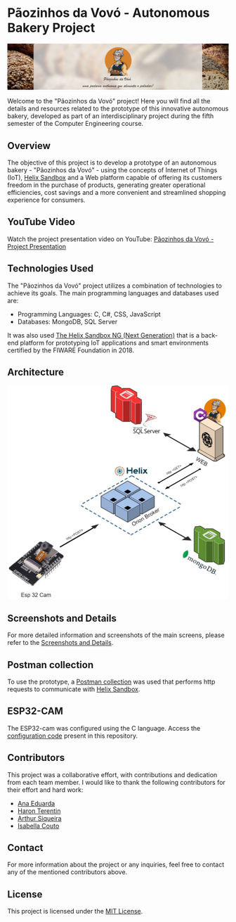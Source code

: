 # Pãozinhos da Vovó - Autonomous Bakery Project

![Pãozinhos da Vovó](/images/header.png) 

Welcome to the "Pãozinhos da Vovó" project! Here you will find all the details and resources related to the prototype of this innovative autonomous bakery, developed as part of an interdisciplinary project during the fifth semester of the Computer Engineering course.

## Overview

The objective of this project is to develop a prototype of an autonomous bakery - "Pãozinhos da Vovó" - using the concepts of Internet of Things (IoT), [Helix Sandbox](https://github.com/Helix-Platform/Sandbox-NG) and a Web platform capable of offering its customers freedom in the purchase of products, generating greater operational efficiencies, cost savings and a more convenient and streamlined shopping experience for consumers.

## YouTube Video 
 
Watch the project presentation video on YouTube: [Pãozinhos da Vovó - Project Presentation](https://www.youtube.com/watch?v=WpqHnomF3Xc&t=2s)

## Technologies Used

The "Pãozinhos da Vovó" project utilizes a combination of technologies to achieve its goals. The main programming languages and databases used are:

- Programming Languages: C, C#, CSS, JavaScript
- Databases: MongoDB, SQL Server

It was also used [The Helix Sandbox NG (Next Generation)](https://github.com/Helix-Platform/Sandbox-NG) that is a back-end platform for prototyping IoT applications and smart environments certified by the FIWARE Foundation in 2018.

## Architecture

![Architecture](/images/architecture.png)

## Screenshots and Details

For more detailed information and screenshots of the main screens, please refer to the [Screenshots and Details](/screens/screens.md).

## Postman collection

To use the prototype, a [Postman collection](/postman/postman.md) was used that performs http requests to communicate with [Helix Sandbox](https://github.com/Helix-Platform/Sandbox-NG).

## ESP32-CAM

The ESP32-cam was configured using the C language. Access the [configuration code](/esp32cam/) present in this repository.

## Contributors

This project was a collaborative effort, with contributions and dedication from each team member. I would like to thank the following contributors for their effort and hard work:

- [Ana Eduarda](https://github.com/F3IJO)
- [Haron Terentin](https://github.com/Haron-Terentin)
- [Arthur Siqueira](https://github.com/)
- [Isabella Couto](https://github.com/iscoutto)

## Contact

For more information about the project or any inquiries, feel free to contact any of the mentioned contributors above. 

## License

This project is licensed under the [MIT License](LICENSE).
